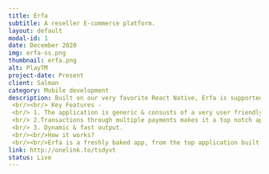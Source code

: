 ```yaml
---
title: Erfa
subtitle: A reseller E-commerce platform.
layout: default
modal-id: 1
date: December 2020
img: erfa-ss.png
thumbnail: erfa.png
alt: PlayTM
project-date: Present
client: Salman
category: Mobile development
description: Built on our very favorite React Native, Erfa is supported on both Ios & Android platforms.The application is created to resell premium products like garments and accesories easily. TWith the progessive need of online shopping as users go digital, Erfa is for multiple vendors as well as users.
 <br/><br/> Key Features -
 <br/> 1. The application is generic & consusts of a very user friendly interface.
 <br/> 2.Transactions through multiple payments makes it a top notch app and of high utility for any kind of consumer.
 <br/> 3. Dynamic & fast output.
 <br/><br/>How it works?
 <br/><br/>Erfa is a freshly baked app, from the top application built by our developers on react native at the front end. With backend on Nodejs, Erfa makes a of a vast project with complicated featured and reusability. 
link: http://onelink.to/tsdyvt
status: Live
---
```

